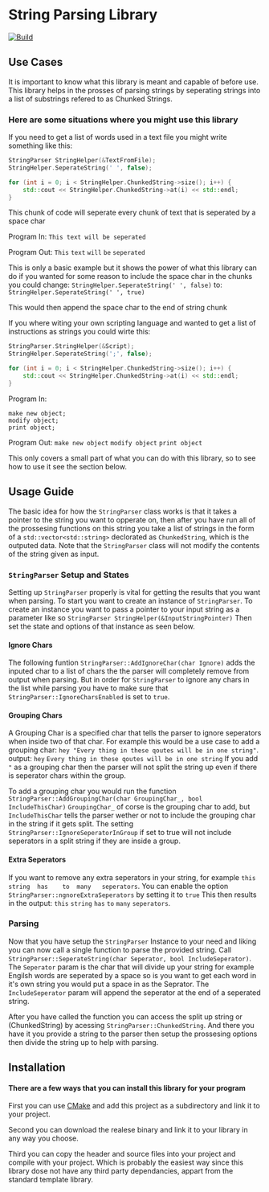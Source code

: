 # String Parsing Library
[![Build](https://github.com/TheBobbleHead/String-Parsing-Library/actions/workflows/cmake.yml/badge.svg)](https://github.com/TheBobbleHead/String-Parsing-Library/actions/workflows/cmake.yml)

## Use Cases
It is important to know what this library is meant and capable of before use.
This library helps in the prosses of parsing strings by seperating strings into a list of substrings refered to as Chunked Strings.

### Here are some situations where you might use this library

If you need to get a list of words used in a text file you might write something like this:

```cpp
StringParser StringHelper(&TextFromFile);
StringHelper.SeperateString(' ', false);

for (int i = 0; i < StringHelper.ChunkedString->size(); i++) {
	std::cout << StringHelper.ChunkedString->at(i) << std::endl;
}
```

This chunk of code will seperate every chunk of text that is seperated by a space char

Program In: `This text will be seperated`

Program Out:
`This`
`text`
`will`
`be`
`seperated`

This is only a basic example but it shows the power of what this library can do
if you wanted for some reason to include the space char in the chunks you could change:
`StringHelper.SeperateString(' ', false)`
to:
`StringHelper.SeperateString(' ', true)`

This would then append the space char to the end of string chunk

If you where witing your own scripting language and wanted to get a list of instructions as strings you could wirte this:

```cpp
StringParser.StringHelper(&Script);
StringHelper.SeperateString(';', false);

for (int i = 0; i < StringHelper.ChunkedString->size(); i++) {
	std::cout << StringHelper.ChunkedString->at(i) << std::endl;
}
```

Program In:
```
make new object;
modify object;
print object;
```

Program Out:
`make new object`
`modify object`
`print object`

This only covers a small part of what you can do with this library, so to see how to use it see the section below.

## Usage Guide
The basic idea for how the `StringParser` class works is that it takes a pointer to the string you want to opperate on, then after you have
run all of the prossesing functions on this string you take a list of strings in the form of a `std::vector<std::string>` declorated as `ChunkedString`, which is the outputed data.
Note that the `StringParser` class will not modify the contents of the string given as input.

### `StringParser` Setup and States
Setting up `StringParser` properly is vital for getting the results that you want when parsing.
To start you want to create an instance of `StringParser`.
To create an instance you want to pass a pointer to your input string as a parameter like so `StringParser StringHelper(&InputStringPointer)`
Then set the state and options of that instance as seen below. 

#### Ignore Chars
The following funtion `StringParser::AddIgnoreChar(char Ignore)` adds the inputed char to a list of chars the the parser will completely remove from output when parsing.
But in order for `StringParser` to ignore any chars in the list while parsing you have to make sure that `StringParser::IgnoreCharsEnabled` is set to `true`.

#### Grouping Chars
A Grouping Char is a specified char that tells the parser to ignore seperators when inside two of that char.
For example this would be a use case to add a grouping char: `hey "Every thing in these qoutes will be in one string"`.
output:
`hey`
`Every thing in these qoutes will be in one string`
If you add `"` as a grouping char then the parser will not split the string up even if there is seperator chars within the group.

To add a grouping char you would run the function `StringParser::AddGroupingChar(char GroupingChar_, bool IncludeThisChar)`
`GroupingChar_` of corse is the grouping char to add, but `IncludeThisChar` tells the parser wether or not to include the grouping char in the string if it gets
split.
The setting `StringParser::IgnoreSeperatorInGroup` if set to true will not include seperators in a split string if they are inside a group.

#### Extra Seperators
If you want to remove any extra seperators in your string, for example `this string  has    to  many   seperators`.
You can enable the option `StringParser::ngnoreExtraSeperators` by setting it to `true`
This then results in the output: `this` `string` `has` `to` `many` `seperators`.

### Parsing
Now that you have setup the `StringParser` Instance to your need and liking you can now call a single function to parse the provided string.
Call `StringParser::SeperateString(char Seperator, bool IncludeSeperator)`. The `Seperator` param is the char that will divide up your string for example Engilsh words
are seperated by a space so is you want to get each word in it's own string you would put a space in as the Seprator. The `IncludeSeperator` param will append the seperator
at the end of a seperated string.

After you have called the function you can access the split up string or (ChunkedString) by acessing `StringParser::ChunkedString`.
And there you have it you provide a string to the parser then setup the prossesing options then divide the string up to help with parsing.

## Installation

#### There are a few ways that you can install this library for your program

First you can use [CMake](https://cmake.org) and add this project as a subdirectory and link it to your project.

Second you can download the realese binary and link it to your library in any way you choose.

Third you can copy the header and source files into your project and compile with your project. Which
is probably the easiest way since this library dose not have any third party dependancies, appart from the standard template library.